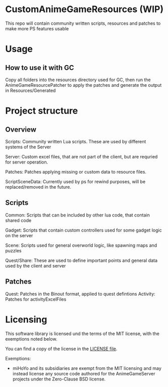 # CustomAnimeGameResources (WIP)

This repo will contain community written scripts, resources and patches to make more PS features usable


Usage
=====

## How to use it with GC
Copy all folders into the resources directory used for GC, then run the AnimeGameResourcePatcher to apply the patches and generate the output in Resources/Generated

Project structure
=====

## Overview
Scripts: Community written Lua scripts. These are used by different systems of the Server

Server: Custom excel files, that are not part of the client, but are requried for server operation.

Patches: Patches applying missing or custom data to resource files.

ScriptSceneData: Currently used by ps for rewind purposes, will be replaced/removed in the future.

## Scripts
Common: Scripts that can be included by other lua code, that contain shared code

Gadget: Scripts that contain custom controllers used for some gadget logic on the server

Scene:  Scripts used for general overworld logic, like spawning maps and puzzles

Quest/Share: These are used to define important points and general data used by the client and server

## Patches
Quest: Patches in the Binout format, applied to quest defintions
Activity: Patches for activityExcelFiles

Licensing
=====

This software library is licensed und the terms of the MIT license, with the exemptions noted below.

You can find a copy of the license in the [LICENSE file](LICENSE).

Exemptions:
* miHoYo and its subsidiaries are exempt from the MIT licensing and may instead license any source code authored for the AnimeGameServer projects under the Zero-Clause BSD license.
